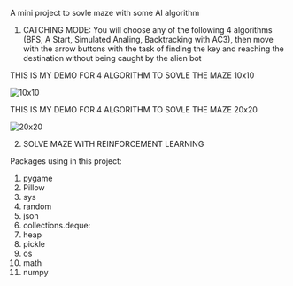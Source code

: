 A mini project to sovle maze with some AI algorithm
1. CATCHING MODE:
You will choose any of the following 4 algorithms (BFS, A Start, Simulated Analing, Backtracking with AC3), then move with the arrow buttons with the task of finding the key and reaching the destination without being caught by the alien bot

THIS IS MY DEMO FOR 4 ALGORITHM TO SOVLE THE MAZE 10x10

![10x10](https://github.com/user-attachments/assets/0651f12a-08da-4f27-8eb5-ee07f9c18f1f)

THIS IS MY DEMO FOR 4 ALGORITHM TO SOVLE THE MAZE 20x20

![20x20](https://github.com/user-attachments/assets/d31fd129-05e1-4501-9ec5-0c347af91dc7)

2. SOLVE MAZE WITH REINFORCEMENT LEARNING


Packages using in this project:
1. pygame
2. Pillow
3. sys
4. random
5. json
6. collections.deque:
7. heap
8. pickle
9. os
10. math
11. numpy
